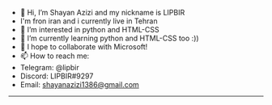 - 👋 Hi, I’m Shayan Azizi and my nickname is LIPBIR
- I'm fron iran and i currently live in Tehran
- 👀 I’m interested in python and HTML-CSS
- 🌱 I’m currently learning python and HTML-CSS too :))
- 💞️ I hope to collaborate with Microsoft!
- 📫 How to reach me:
- Telegram: @lipbir
- Discord: LIPBIR#9297
- Email: shayanazizi1386@gmail.com
<hr>




<!---
shayan-azizi/shayan-azizi is a ✨ special ✨ repository because its `README.md` (this file) appears on your GitHub profile.
You can click the Preview link to take a look at your changes.
--->
